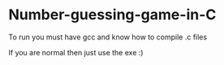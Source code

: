 # Number-guessing-game-in-C
To run you must have gcc and know how to compile .c files

If you are normal then just use the exe :)
